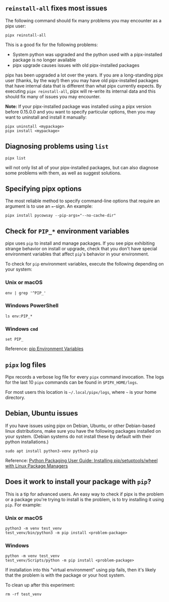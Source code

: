 ## `reinstall-all` fixes most issues

The following command should fix many problems you may encounter as a pipx user:

```
pipx reinstall-all
```

This is a good fix for the following problems:

* System python was upgraded and the python used with a pipx-installed package is no longer available
* pipx upgrade causes issues with old pipx-installed packages

pipx has been upgraded a lot over the years.  If you are a long-standing pipx
user (thanks, by the way!) then you may have old pipx-installed packages that
have internal data that is different than what pipx currently expects.  By
executing `pipx reinstall-all`, pipx will re-write its internal data and this
should fix many of issues you may encounter.

**Note:** If your pipx-installed package was installed using a pipx version
before 0.15.0.0 and you want to specify particular options, then you may want
to uninstall and install it manually:

```
pipx uninstall <mypackage>
pipx install <mypackage>
```

## Diagnosing problems using `list`

```
pipx list
```

will not only list all of your pipx-installed packages, but can also diagnose
some problems with them, as well as suggest solutions.

## Specifying pipx options

The most reliable method to specify command-line options that require an
argument is to use an `=`-sign.  An example:
```
pipx install pycowsay --pip-args="--no-cache-dir"
```

## Check for `PIP_*` environment variables

pipx uses `pip` to install and manage packages.  If you see pipx exhibiting
strange behavior on install or upgrade, check that you don't have special
environment variables that affect `pip`'s behavior in your environment.

To check for `pip` environment variables, execute the following depending on your system:

### Unix or macOS
```
env | grep '^PIP_'
```

### Windows PowerShell
```
ls env:PIP_*
```

### Windows `cmd`
```
set PIP_
```

Reference: [pip Environment Variables](https://pip.pypa.io/en/stable/user_guide/#environment-variables)

## `pipx` log files
Pipx records a verbose log file for every `pipx` command invocation.  The logs
for the last 10 `pipx` commands can be found in `$PIPX_HOME/logs`.

For most users this location is `~/.local/pipx/logs`, where `~` is your home
directory.

## Debian, Ubuntu issues

If you have issues using pipx on Debian, Ubuntu, or other Debian-based linux
distributions, make sure you have the following packages installed on your
system.  (Debian systems do not install these by default with their python
installations.)

```
sudo apt install python3-venv python3-pip
```

Reference: [Python Packaging User Guide: Installing pip/setuptools/wheel with Linux Package Managers](https://packaging.python.org/guides/installing-using-linux-tools)

## Does it work to install your package with `pip`?

This is a tip for advanced users.  An easy way to check if pipx is the problem
or a package you're trying to install is the problem, is to try installing it
using `pip`.  For example:

### Unix or macOS
```
python3 -m venv test_venv
test_venv/bin/python3 -m pip install <problem-package>
```

### Windows
```
python -m venv test_venv
test_venv/Scripts/python -m pip install <problem-package>
```

If installation into this "virtual environment" using pip fails, then it's
likely that the problem is with the package or your host system.

To clean up after this experiment:

```
rm -rf test_venv
```
